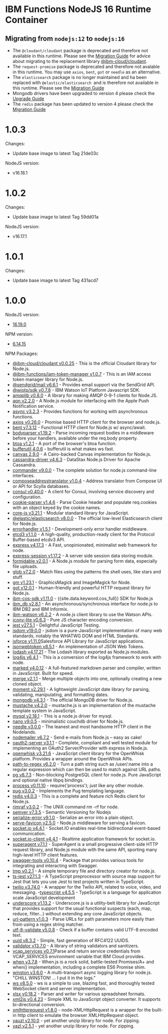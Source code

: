 # IBM Functions NodeJS 16 Runtime Container

## Migrating from `nodejs:12` to `nodejs:16`
  - The `@cloudant/cloudant` package is deprecated and therefore not available in this runtime. Please see the [Migration Guide](https://github.com/cloudant/nodejs-cloudant/blob/HEAD/MIGRATION.md) for advice about migrating to the replacement library [@ibm-cloud/cloudant](https://github.com/IBM/cloudant-node-sdk).  
  - The `request-promise` package is deprecated and therefore not avalable in this runtime. You may use `axios`, `bent`, `got` or `needle` as an alternative.
  - The `elasticsearch` package is no longer maintained and ha been replaced with `@elastic/elasticsearch `and is therefore not available in this runtime. Please see the [Migration Guide](https://www.elastic.co/guide/en/elasticsearch/client/javascript-api/current/breaking-changes.html)
  - Mongodb drivers have been upgraded to version 4 please check the [Upgrade Guide](https://github.com/mongodb/node-mongodb-native/blob/HEAD/docs/CHANGES_4.0.0.md)
  - The `redis` package has been updated to version 4 please check the [Migration Guide](https://github.com/redis/node-redis/blob/HEAD/docs/v3-to-v4.md)

# 1.0.3
  Changes:
  - Update base image to latest Tag 21de03c
  
  NodeJS version:
  - v16.18.1

# 1.0.2
  Changes:
  - Update base image to latest Tag 59dd01a
  
  NodeJS version:
  - v16.17.1

# 1.0.1
  Changes:
  - Update base image to latest Tag 431acd7

# 1.0.0

NodeJS version:
  - [16.19.0](https://nodejs.org/en/blog/release/v14.19.0/)

NPM version:
  - [6.14.15](https://github.com/npm/cli/releases/tag/v6.14.15)

NPM Packages:
  - [@ibm-cloud/cloudant v0.0.25](https://www.npmjs.com/package/@ibm-cloud/cloudant) - This is the official Cloudant library for Node.js.
  - [@ibm-functions/iam-token-manager v1.0.7](https://www.npmjs.com/package/@ibm-functions/iam-token-manager) - This is an IAM access token manager library for Node.js.
  - [@sendgrid/mail v6.6.1](https://www.npmjs.com/package/@sendgrid/mail) - Provides email support via the SendGrid API.
  - [@wiotp/sdk v0.7.8](https://www.npmjs.com/package/@wiotp/sdk) - IBM Watson IoT Platform Javascript SDK.
  - [amqplib v0.8.0](https://www.npmjs.com/package/amqplib) - A library for making AMQP 0-9-1 clients for Node.JS.
  - [apn v2.2.0](https://www.npmjs.com/package/apn) - A Node.js module for interfacing with the Apple Push Notification service.
  - [async v3.2.3](https://www.npmjs.com/package/async) - Provides functions for working with asynchronous functions.
  - [axios v0.26.0](https://www.npmjs.com/package/axios) - Promise based HTTP client for the browser and node.js.
  - [bent v7.3.12](https://www.npmjs.com/package/bent) - Functional HTTP client for Node.js w/ async/await.
  - [bodyparser v1.19.2](https://www.npmjs.com/package/body-parser) - Parse incoming request bodies in a middleware before your handlers, available under the req.body property.
  - [btoa v1.2.1](https://www.npmjs.com/package/btoa) - A port of the browser's btoa function.
  - [bufferutil 4.0.6](https://www.npmjs.com/package/bufferutil) - bufferutil is what makes ws fast.
  - [canvas 2.9.0](https://www.npmjs.com/package/canvas) - A Cairo-backed Canvas implementation for Node.js.
  - [cassandra-driver v4.6.3](https://www.npmjs.com/package/cassandra-driver) - DataStax Node.js Driver for Apache Cassandra.
  - [commander v9.0.0](https://www.npmjs.com/package/commander) - The complete solution for node.js command-line interfaces.
  - [composeaddresstranslator v1.0.4](https://www.npmjs.com/package/composeaddresstranslator) - Address translator from Compose UI or API for Scylla databases.
  - [consul v0.40.0](https://www.npmjs.com/package/consul) - A client for Consul, involving service discovery and configuration.
  - [cookie-parser v1.4.6](https://www.npmjs.com/package/cookie-parser) - Parse Cookie header and populate req.cookies with an object keyed by the cookie names.
  - [core-js v3.21.1](https://www.npmjs.com/package/core-js) - Modular standard library for JavaScript.
  - [@elastic/elasticsearch v8.0.0](https://www.npmjs.com/package/@elastic/elasticsearch) - The official low-level Elasticsearch client for Node.js.
  - [errorhandler v1.5.1](https://www.npmjs.com/package/errorhandler) - Development-only error handler middleware.
  - [etcd3 v1.1.0](https://www.npmjs.com/package/etcd3) - A high-quality, production-ready client for the Protocol Buffer-based etcdv3 API.
  - [express v4.17.3](https://www.npmjs.com/package/express) - A Fast, unopinionated, minimalist web framework for node.
  - [express-session v1.17.2](https://www.npmjs.com/package/express-session) - A server side session data storing module.
  - [formidable v2.0.1](https://www.npmjs.com/package/formidable) - A Node.js module for parsing form data, especially file uploads.
  - [glob v7.2.0](https://www.npmjs.com/package/glob) - Match files using the patterns the shell uses, like stars and stuff.
  - [gm v1.23.1](https://www.npmjs.com/package/gm) - GraphicsMagick and ImageMagick for Node.
  - [got v12.0.1](https://www.npmjs.com/package/got) - Human-friendly and powerful HTTP request library for Node.js.
  - [ibm-cos-sdk v1.11.0](https://www.npmjs.com/package/ibm-cos-sdk) - {{site.data.keyword.cos_full}} SDK for Node.js
  - [ibm_db v2.8.1](https://www.npmjs.com/package/ibm_db) - An asynchronous/synchronous interface for node.js to IBM DB2 and IBM Informix.
  - [ibm-watson v6.2.2](https://www.npmjs.com/package/ibm-watson) - A node.js client library to use the Watson APIs.
  - [iconv-lite v0.6.3](https://www.npmjs.com/package/iconv-lite) - Pure JS character encoding conversion.
  - [jest v27.5.1](https://www.npmjs.com/package/jest) - Delightful JavaScript Testing.
  - [jsdom v19.0.0](https://www.npmjs.com/package/jsdom) - jsdom is a pure-JavaScript implementation of many web standards, notably the WHATWG DOM and HTML Standards.
  - [jsforce v1.11.0](https://www.npmjs.com/package/jsforce)Salesforce API Library for JavaScript applications.
  - [jsonwebtoken v8.5.1](https://www.npmjs.com/package/jsonwebtoken) - An implementation of JSON Web Tokens.
  - [lodash v4.17.21](https://www.npmjs.com/package/lodash) - The Lodash library exported as Node.js modules.
  - [log4js v6.4.1](https://www.npmjs.com/package/log4js) - This is a conversion of the log4js framework to work with node.
  - [marked v4.0.12](https://www.npmjs.com/package/marked) - A full-featured markdown parser and compiler, written in JavaScript. Built for speed.
  - [merge v2.1.1](https://www.npmjs.com/package/merge) - Merge multiple objects into one, optionally creating a new cloned object.
  - [moment v2.29.1](https://www.npmjs.com/package/moment) - A lightweight JavaScript date library for parsing, validating, manipulating, and formatting dates.
  - [mongodb v4.3.1](https://www.npmjs.com/package/mongodb) - The official MongoDB driver for Node.js.
  - [mustache v4.2.0](https://www.npmjs.com/package/mustache) - mustache.js is an implementation of the mustache template system in JavaScript.
  - [mysql v2.18.1](https://www.npmjs.com/package/mysql) - This is a node.js driver for mysql.
  - [nano v9.0.5](https://www.npmjs.com/package/nano) - minimalistic couchdb driver for Node.js.
  - [needle v3.0.0](https://www.npmjs.com/package/needle) - The leanest and most handsome HTTP client in the Nodelands.
  - [nodemailer v6.7.2](https://www.npmjs.com/package/nodemailer) - Send e-mails from Node.js – easy as cake!
  - [oauth2-server v3.1.1](https://www.npmjs.com/package/oauth2-server) - Complete, compliant and well tested module for implementing an OAuth2 Server/Provider with express in Node.js.
  - [openwhisk v3.21.6](https://www.npmjs.com/package/openwhisk) - JavaScript client library for the OpenWhisk platform. Provides a wrapper around the OpenWhisk APIs.
  - [path-to-regex v6.2.0](https://www.npmjs.com/package/path-to-regexp) - Turn a path string such as /user/:name into a regular expression which can then be used to match against URL paths.
  - [pg v8.7.3](https://www.npmjs.com/package/pg) - Non-blocking PostgreSQL client for node.js. Pure JavaScript and optional native libpq bindings.
  - [process v0.11.10](https://www.npmjs.com/package/process) - require('process'); just like any other module.
  - [pug v3.0.2](https://www.npmjs.com/package/pug) - Implements the Pug templating language.
  - [redis v4.0.3](https://www.npmjs.com/package/redis) - This is a complete and feature rich Redis client for Node.js.
  - [rimraf v3.0.2](https://www.npmjs.com/package/rimraf) - The UNIX command rm -rf for node.
  - [semver v7.3.5](https://www.npmjs.com/package/semver) - Semantic Versioning for Nodejs
  - [serialize-error v9.1.0](https://www.npmjs.com/package/serialize-error) - Serialize an error into a plain object.
  - [serve-favicon v2.5.0](https://www.npmjs.com/package/serve-favicon) - Node.js middleware for serving a favicon.
  - [socket.io v4.4.1](https://www.npmjs.com/package/socket.io) - Socket.IO enables real-time bidirectional event-based communication.
  - [socket.io-client v4.4.1](https://www.npmjs.com/package/socket.io-client) - Realtime application framework for socket.io.
  - [superagent v7.1.1](https://www.npmjs.com/package/superagent) - SuperAgent is a small progressive client-side HTTP request library, and Node.js module with the same API, sporting many high-level HTTP client features.
  - [swagger-tools v0.10.4](https://www.npmjs.com/package/swagger-tools) - Package that provides various tools for integrating and interacting with Swagger.
  - [tmp v0.2.1](https://www.npmjs.com/package/tmp) - A simple temporary file and directory creator for node.js.
  - [ts-jest v27.1.3](https://www.npmjs.com/package/ts-jest) - A TypeScript preprocessor with source map support for Jest that lets you use Jest to test projects written in TypeScript.
  - [twilio v3.74.0](https://www.npmjs.com/package/twilio) - A wrapper for the Twilio API, related to voice, video, and messaging.
  -[typescript v4.5.5](https://www.npmjs.com/package/typescript) - TypeScript is a language for application scale JavaScript development
  - [underscore v1.13.2](https://www.npmjs.com/package/underscore) - Underscore.js is a utility-belt library for JavaScript that provides support for the usual functional suspects (each, map, reduce, filter...) without extending any core JavaScript objects.
  - [url-pattern v1.0.3](https://www.npmjs.com/package/url-pattern) - Parse URLs for path parameters more easily than from using a regex string matcher.
  - [utf-8-validate v5.0.8](https://www.npmjs.com/package/utf-8-validate) - Check if a buffer contains valid UTF-8 encoded text.
  - [uuid v8.3.2](https://www.npmjs.com/package/uuid) - Simple, fast generation of RFC4122 UUIDS.
  - [validator v13.7.0](https://www.npmjs.com/package/validator) - A library of string validators and sanitizers.
  - [vcap_services v0.7.1](https://www.npmjs.com/package/vcap_services)Parse and return service credentials from VCAP_SERVICES environment variable that IBM Cloud provides.
  - [when v3.7.8](https://www.npmjs.com/package/when) - When.js is a rock solid, battle-tested Promises/A+ and when() implementation, including a complete ES6 Promise shim.
  - [winston v3.6.0](https://www.npmjs.com/package/winston) - A multi-transport async logging library for node.js. "CHILL WINSTON! ... I put it in the logs."
  - [ws v8.5.0](https://www.npmjs.com/package/ws) - ws is a simple to use, blazing fast, and thoroughly tested WebSocket client and server implementation.
  - [xlsx v0.18.2](https://www.npmjs.com/package/xlsx) - Parser and writer for various spreadsheet formats.
  - [xml2js v0.4.23](https://www.npmjs.com/package/xml2js) - Simple XML to JavaScript object converter. It supports bi-directional conversion.
  - [xmlhttprequest v1.8.0](https://www.npmjs.com/package/xmlhttprequest) - node-XMLHttpRequest is a wrapper for the built-in http client to emulate the browser XMLHttpRequest object.
  - [yauzl v2.10.0](https://www.npmjs.com/package/yauzl) - yet another unzip library for node. For zipping.
  - [yazl v2.5.1](https://www.npmjs.com/package/yauzl) - yet another unzip library for node. For zipping.
